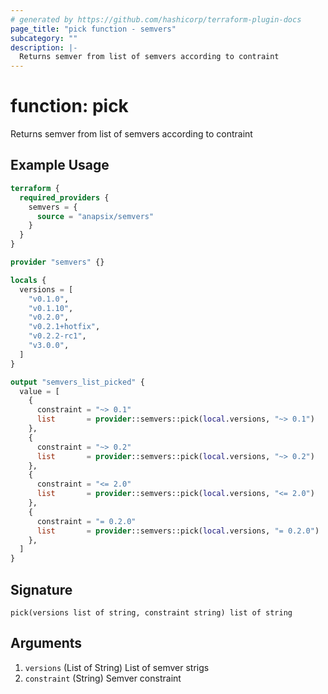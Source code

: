 ```yaml
---
# generated by https://github.com/hashicorp/terraform-plugin-docs
page_title: "pick function - semvers"
subcategory: ""
description: |-
  Returns semver from list of semvers according to contraint
---
```


# function: pick

Returns semver from list of semvers according to contraint

## Example Usage

```terraform
terraform {
  required_providers {
    semvers = {
      source = "anapsix/semvers"
    }
  }
}

provider "semvers" {}

locals {
  versions = [
    "v0.1.0",
    "v0.1.10",
    "v0.2.0",
    "v0.2.1+hotfix",
    "v0.2.2-rc1",
    "v3.0.0",
  ]
}

output "semvers_list_picked" {
  value = [
    {
      constraint = "~> 0.1"
      list       = provider::semvers::pick(local.versions, "~> 0.1")
    },
    {
      constraint = "~> 0.2"
      list       = provider::semvers::pick(local.versions, "~> 0.2")
    },
    {
      constraint = "<= 2.0"
      list       = provider::semvers::pick(local.versions, "<= 2.0")
    },
    {
      constraint = "= 0.2.0"
      list       = provider::semvers::pick(local.versions, "= 0.2.0")
    },
  ]
}
```

## Signature

<!-- signature generated by tfplugindocs -->
```text
pick(versions list of string, constraint string) list of string
```

## Arguments

<!-- arguments generated by tfplugindocs -->
1. `versions` (List of String) List of semver strigs
1. `constraint` (String) Semver constraint
